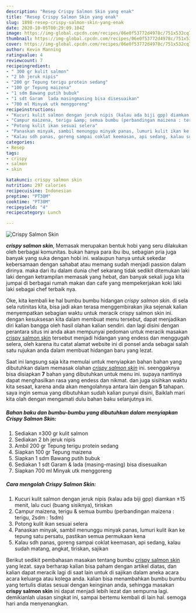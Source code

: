 ```yaml
---
description: "Resep Crispy Salmon Skin yang enak"
title: "Resep Crispy Salmon Skin yang enak"
slug: 1898-resep-crispy-salmon-skin-yang-enak
date: 2020-10-05T00:29:09.104Z
image: https://img-global.cpcdn.com/recipes/06e0f53772d4978c/751x532cq70/crispy-salmon-skin-foto-resep-utama.jpg
thumbnail: https://img-global.cpcdn.com/recipes/06e0f53772d4978c/751x532cq70/crispy-salmon-skin-foto-resep-utama.jpg
cover: https://img-global.cpcdn.com/recipes/06e0f53772d4978c/751x532cq70/crispy-salmon-skin-foto-resep-utama.jpg
author: Kevin Manning
ratingvalue: 4
reviewcount: 7
recipeingredient:
- " 300 gr kulit salmon"
- "2 bh jeruk nipis"
- "200 gr Tepung terigu protein sedang"
- "100 gr Tepung maizena"
- "1 sdm Bawang putih bubuk"
- "1 sdt Garam  lada masingmasing bisa disesuaikan"
- "700 ml Minyak utk menggoreng"
recipeinstructions:
- "Kucuri kulit salmon dengan jeruk nipis (kalau ada biji gpp) diamkan ±15 menit, lalu cuci (buang sisiknya), tiriskan"
- "Campur maizena, terigu &amp; semua bumbu (perbandingan maizena : terigu, 2sdm : 1sdm)"
- "Potong kulit ikan sesuai selera"
- "Panaskan minyak, sambil menunggu minyak panas, lumuri kulit ikan ke tepung satu persatu, pastikan semua permukaan kena"
- "Kalau sdh panas, goreng sampai coklat keemasan, api sedang, kalau sudah matang, angkat, tiriskan, sajikan"
categories:
- Resep
tags:
- crispy
- salmon
- skin

katakunci: crispy salmon skin 
nutrition: 297 calories
recipecuisine: Indonesian
preptime: "PT30M"
cooktime: "PT30M"
recipeyield: "4"
recipecategory: Lunch

---
```



![Crispy Salmon Skin](https://img-global.cpcdn.com/recipes/06e0f53772d4978c/751x532cq70/crispy-salmon-skin-foto-resep-utama.jpg)

<b><i>crispy salmon skin</i></b>, Memasak merupakan bentuk hobi yang seru dilakukan oleh berbagai komunitas. bukan hanya para ibu ibu, sebagian pria juga banyak yang suka dengan hobi ini. walaupun hanya untuk sekedar kebersamaan dengan sahabat atau memang sudah menjadi passion dalam dirinya. maka dari itu dalam dunia chef sekarang tidak sedikit ditemukan laki laki dengan ketrampilan memasak yang hebat, dan banyak sekali juga kita jumpai di berbagai rumah makan dan cafe yang mempekerjakan koki laki laki sebagai chef terbaik nya.

Oke, kita kembali ke hal bumbu bumbu hidangan <i>crispy salmon skin</i>. di sela sela rutinitas kita, bisa jadi akan terasa menggembirakan jika sejenak kalian menyempatkan sebagian waktu untuk meracik crispy salmon skin ini. dengan kesuksesan kita dalam membuat menu tersebut, dapat menjadikan diri kalian bangga oleh hasil olahan kalian sendiri. dan lagi disini dengan perantara situs ini anda akan mempunyai pedoman untuk meracik masakan <u>crispy salmon skin</u> tersebut menjadi hidangan yang endess dan menggugah selera, oleh karena itu catat alamat website ini di ponsel anda sebagai salah satu rujukan anda dalam membuat hidangan baru yang lezat.




Saat ini langsung saja kita memulai untuk menyiapkan bahan bahan yang dibutuhkan dalam memasak olahan <u><i>crispy salmon skin</i></u> ini. seenggaknya bisa disiapkan <b>7</b> bahan yang dibutuhkan untuk menu ini. supaya nantinya dapat menghasilkan rasa yang endess dan nikmat. dan juga sisihkan waktu kita sesaat, karena anda akan mengolahnya antara lain dengan <b>5</b> tahapan. saya ingin semua yang dibutuhkan sudah kalian punyai disini, Baiklah mari kita olah dengan mengamati dulu bahan baku selanjutnya ini.

<!--inarticleads1-->

##### Bahan baku dan bumbu-bumbu yang dibutuhkan dalam menyiapkan Crispy Salmon Skin:

1. Sediakan  ±300 gr kulit salmon
1. Sediakan 2 bh jeruk nipis
1. Ambil 200 gr Tepung terigu protein sedang
1. Siapkan 100 gr Tepung maizena
1. Siapkan 1 sdm Bawang putih bubuk
1. Sediakan 1 sdt Garam &amp; lada (masing-masing) bisa disesuaikan
1. Siapkan 700 ml Minyak utk menggoreng




<!--inarticleads2-->

##### Cara mengolah Crispy Salmon Skin:

1. Kucuri kulit salmon dengan jeruk nipis (kalau ada biji gpp) diamkan ±15 menit, lalu cuci (buang sisiknya), tiriskan
1. Campur maizena, terigu &amp; semua bumbu (perbandingan maizena : terigu, 2sdm : 1sdm)
1. Potong kulit ikan sesuai selera
1. Panaskan minyak, sambil menunggu minyak panas, lumuri kulit ikan ke tepung satu persatu, pastikan semua permukaan kena
1. Kalau sdh panas, goreng sampai coklat keemasan, api sedang, kalau sudah matang, angkat, tiriskan, sajikan




Berikut sedikit pembahasan masakan tentang bumbu <u>crispy salmon skin</u> yang lezat. saya berharap kalian bisa paham dengan artikel diatas, dan kalian dapat meracik lagi di saat lain untuk di sajikan dalam aneka acara acara keluarga atau kolega anda. kalian bisa menambahkan bumbu bumbu yang tertulis diatas sesuai dengan keinginan anda, sehingga masakan <b>crispy salmon skin</b> ini dapat menjadi lebih lezat dan sempurna lagi. demikianlah ulasan singkat ini, sampai bertemu kembali di lain hal. semoga hari anda menyenangkan.

